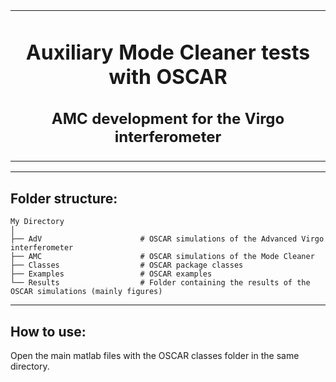 <table align="center"><tr><td align="center" width="9999">

# Auxiliary Mode Cleaner tests with OSCAR
## AMC development for the Virgo interferometer

</td></tr></table>

----------------------------------------------------------------------------------------------------------------------------------------------------------------

## Folder structure:

    My Directory
    │  
    ├── AdV                      # OSCAR simulations of the Advanced Virgo interferometer
    ├── AMC                      # OSCAR simulations of the Mode Cleaner
    ├── Classes                  # OSCAR package classes
    ├── Examples                 # OSCAR examples
    └── Results                  # Folder containing the results of the OSCAR simulations (mainly figures)

----------------------------------------------------------------------------------------------------------------------------------------------------------------

## How to use:

Open the main matlab files with the OSCAR classes folder in the same directory.